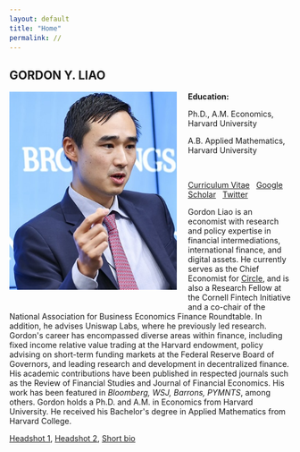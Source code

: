 ```yaml
---
layout: default
title: "Home"
permalink: //
---
```



## GORDON Y. LIAO
<!-- **Email:** gordon [at] circle.com -->
<!-- <img src="img/headshot.jpg" width="300" style="float: left"> -->
<img src="img/gordon_liao_3.jpg" width="300" style="float: left; padding-right: 20px; padding-bottom: 30px;">

<!-- ![](img/headshot.jpg){: style="float: left"; width=50px;} -->

**Education:**


Ph.D., A.M. Economics, Harvard University
<!-- , 2013-2017 -->

A.B. Applied Mathematics, Harvard University
<!-- , 2007-2011 -->

&nbsp;


[Curriculum Vitae](GordonLiaoCV.pdf)  &nbsp;
[Google Scholar](https://scholar.google.com/citations?user=CjHJb7cAAAAJ&hl=en) &nbsp;
[Twitter](https://twitter.com/gordonliao)


Gordon Liao is an economist with research and policy expertise in financial intermediations, international finance, and digital assets. He currently serves as the Chief Economist for [Circle](https://www.circle.com/en/), and is also a Research Fellow at the Cornell Fintech Initiative and a co-chair of the National Association for Business Economics Finance Roundtable. In addition, he advises Uniswap Labs, where he previously led research. Gordon's career has encompassed diverse areas within finance, including fixed income relative value trading at the Harvard endowment, policy advising on short-term funding markets at the Federal Reserve Board of Governors, and leading research and development in decentralized finance. His academic contributions have been published in respected journals such as the Review of Financial Studies and Journal of Financial Economics. His work has been featured in *Bloomberg, WSJ, Barrons, PYMNTS*, among others. Gordon holds a Ph.D. and A.M. in Economics from Harvard University. He received his Bachelor's degree in Applied Mathematics from Harvard College.



[Headshot 1](../img/gordon_headshot_2.jpg), [Headshot 2](../img/gordon_headshot_1.jpg), [Short bio](bio.md)
